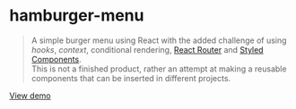 # hamburger-menu
> A simple burger menu using React with the added challenge of using *hooks*, *context*, conditional rendering, [React Router](https://reactrouter.com/) and [Styled Components](https://styled-components.com/).\
This is not a finished product, rather an attempt at making a reusable components that can be inserted in different projects.

[View demo](https://distracted-hopper-888c9d.netlify.app/)
